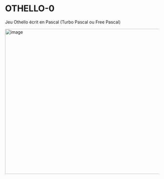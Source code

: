 # OTHELLO-0
Jeu Othello écrit en Pascal (Turbo Pascal ou Free Pascal)

<img width="637" height="476" alt="image" src="https://github.com/user-attachments/assets/4bd7c35b-0c20-41fd-892e-46a81f336b5a" />
